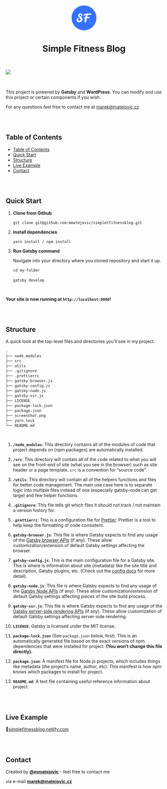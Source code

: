 <p align="center">
    <a href="https://simplefitnessblog.netlify.com">
        <img alt="Gatsby" src="src/images/logo.png" width="80" />
    </a>
</p>

<h1 align="center">
    Simple Fitness Blog
</h1>

<br>

![](screenshot.png)


<br>

This project is powered by **Gatsby** and **WordPress**. You can modify and use this project or certain components if you wish.

For any questions feel free to contact me at marek@matejovic.cz

<br />



<br>

## Table of Contents

- [Table of Contents](#table-of-contents)
- [Quick Start](#quick-start)
- [Structure](#structure)
- [Live Example](#live-example)
- [Contact](#contact)


<br>



<br>

## Quick Start

1. **Clone from Github**
    ```
    git clone git@github.com:mmatejovic/simpletfitnessblog.git
    ```
2. **Install dependencies**
   ```
   yarn install / npm install
   ```
3. **Run Gatsby command**
   
   Navigate into your directory where you cloned repository and start it up.
    ```
    cd my-folder

    gatsby develop
    ```

<br>

**Your site is now running at `http://localhost:8000`!**


<br>



<br>


## Structure ##

A quick look at the top-level files and directories you'll see in my project.

    .
    ├── node_modules
    ├── src
    ├── utils
    ├── .gitignore
    ├── .prettierrc
    ├── gatsby-browser.js
    ├── gatsby-config.js
    ├── gatsby-node.js
    ├── gatsby-ssr.js
    ├── LICENSE
    ├── package-lock.json
    ├── package.json
    ├── screenshot.png
    ├── yarn.lock
    └── README.md

<br>

1.  **`/node_modules`**: This directory contains all of the modules of code that project depends on (npm packages) are automatically installed.

2.  **`/src`**: This directory will contain all of the code related to what you will see on the front-end of site (what you see in the browser) such as site header or a page template. `src` is a convention for “source code”.
  
3.  **`/utils`**: This directory will contain all of the helpers functions and files for better code management. The main use case here is to separate logic into multiple files instead of one (especially gatsby-node can get large) and few helper functions.

4.  **`.gitignore`**: This file tells git which files it should not track / not maintain a version history for.

5.  **`.prettierrc`**: This is a configuration file for [Prettier](https://prettier.io/). Prettier is a tool to help keep the formatting of code consistent.

6.  **`gatsby-browser.js`**: This file is where Gatsby expects to find any usage of the [Gatsby browser APIs](https://www.gatsbyjs.org/docs/browser-apis/) (if any). These allow customization/extension of default Gatsby settings affecting the browser.

7.  **`gatsby-config.js`**: This is the main configuration file for a Gatsby site. This is where is information about site (metadata) like the site title and description, Gatsby plugins, etc. (Check out the [config docs](https://www.gatsbyjs.org/docs/gatsby-config/) for more detail).

8.  **`gatsby-node.js`**: This file is where Gatsby expects to find any usage of the [Gatsby Node APIs](https://www.gatsbyjs.org/docs/node-apis/) (if any). These allow customization/extension of default Gatsby settings affecting pieces of the site build process.

9.  **`gatsby-ssr.js`**: This file is where Gatsby expects to find any usage of the [Gatsby server-side rendering APIs](https://www.gatsbyjs.org/docs/ssr-apis/) (if any). These allow customization of default Gatsby settings affecting server-side rendering.

10.  **`LICENSE`**: Gatsby is licensed under the MIT license.

11.  **`package-lock.json`** (See `package.json` below, first). This is an automatically generated file based on the exact versions of npm dependencies that were installed for project. **(You won’t change this file directly).**

12. **`package.json`**: A manifest file for Node.js projects, which includes things like metadata (the project’s name, author, etc). This manifest is how npm knows which packages to install for project.

13. **`README.md`**: A text file containing useful reference information about project.

<br>



<br>

##  Live Example 
🔗[simplefitnessblog.netlify.com](simplefitnessblog.netlify.com)


<br>



<br>

## Contact

Created by **[@mmatejovic](twitter.com/mmatejovic)** - feel free to contact me

via e-mail **[marek@matejovic.cz](marek@matejovic.cz)**